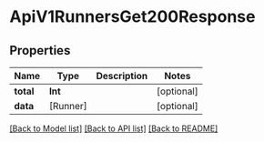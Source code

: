 # ApiV1RunnersGet200Response

## Properties
Name | Type | Description | Notes
------------ | ------------- | ------------- | -------------
**total** | **Int** |  | [optional] 
**data** | [Runner] |  | [optional] 

[[Back to Model list]](../README.md#documentation-for-models) [[Back to API list]](../README.md#documentation-for-api-endpoints) [[Back to README]](../README.md)


